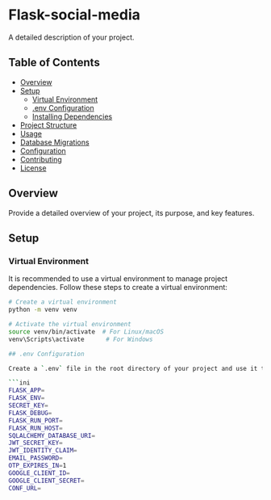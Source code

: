 # Flask-social-media

A detailed description of your project.

## Table of Contents

- [Overview](#overview)
- [Setup](#setup)
  - [Virtual Environment](#virtual-environment)
  - [.env Configuration](#env-configuration)
  - [Installing Dependencies](#installing-dependencies)
- [Project Structure](#project-structure)
- [Usage](#usage)
- [Database Migrations](#database-migrations)
- [Configuration](#configuration)
- [Contributing](#contributing)
- [License](#license)

## Overview

Provide a detailed overview of your project, its purpose, and key features.

## Setup

### Virtual Environment

It is recommended to use a virtual environment to manage project dependencies. Follow these steps to create a virtual environment:

```bash
# Create a virtual environment
python -m venv venv

# Activate the virtual environment
source venv/bin/activate  # For Linux/macOS
venv\Scripts\activate      # For Windows

## .env Configuration

Create a `.env` file in the root directory of your project and use it to store sensitive configuration information. This file is crucial for security, and it should not be shared or exposed to the public. Below is a template for your `.env` file, and you should fill in the values according to your project requirements:

```ini
FLASK_APP=
FLASK_ENV=
SECRET_KEY=
FLASK_DEBUG=
FLASK_RUN_PORT=
FLASK_RUN_HOST=
SQLALCHEMY_DATABASE_URI=
JWT_SECRET_KEY=
JWT_IDENTITY_CLAIM=
EMAIL_PASSWORD=
OTP_EXPIRES_IN=1
GOOGLE_CLIENT_ID=
GOOGLE_CLIENT_SECRET=
CONF_URL=